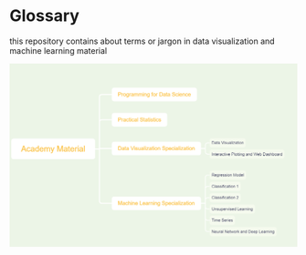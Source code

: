 # Glossary

this repository contains about terms or jargon in data visualization and machine learning material

![mindmap](mindmap.PNG)
